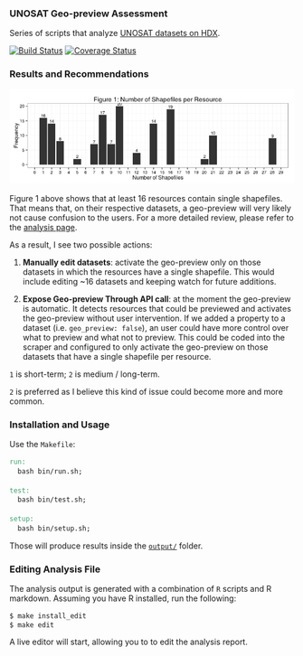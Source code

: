 ### UNOSAT Geo-preview Assessment
Series of scripts that analyze [UNOSAT datasets on HDX](https://data.hdx.rwlabs.org/organization/un-operational-satellite-appplications-programme-unosat?sort=metadata_modified+desc).

[![Build Status](https://travis-ci.org/luiscape/unosat-product-scraper-analysis.svg)](https://travis-ci.org/luiscape/unosat-product-scraper-analysis) [![Coverage Status](https://coveralls.io/repos/luiscape/unosat-product-scraper-analysis/badge.svg?branch=master&service=github)](https://coveralls.io/github/luiscape/unosat-product-scraper-analysis?branch=master)

### Results and Recommendations

![Figure 1: shapefiles per resource](output/analysis-copy_files/figure-html/unnamed-chunk-2-1.png) 


Figure 1 above shows that at least 16 resources contain single shapefiles. That means that, on their respective datasets, a geo-preview will very likely not cause confusion to the users. For a more detailed review, please refer to the [analysis page](output/analysis.md).

As a result, I see two possible actions:

1. **Manually edit datasets**: activate the geo-preview only on those datasets in which the resources have a single shapefile. This would include editing ~16 datasets and keeping watch for future additions. 

2. **Expose Geo-preview Through API call**: at the moment the geo-preview is automatic. It detects resources that could be previewed and activates the geo-preview without user intervention. If we added a property to a dataset (i.e. `geo_preview: false`), an user could have more control over what to preview and what not to preview. This could be coded into the scraper and configured to only activate the geo-preview on those datasets that have a single shapefile per resource.

`1` is short-term; `2` is medium / long-term. 

`2` is preferred as I believe this kind of issue could become more and more common.


### Installation and Usage
Use the `Makefile`:

```makefile
run:
  bash bin/run.sh;

test:
  bash bin/test.sh;

setup:
  bash bin/setup.sh;
```

Those will produce results inside the [`output/`](/output) folder.


### Editing Analysis File
The analysis output is generated with a combination of `R` scripts and R markdown. Assuming you have R installed, run the following: 

```shell
$ make install_edit
$ make edit
```

A live editor will start, allowing you to to edit the analysis report.